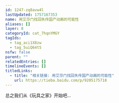 ```yaml
---
id: 1247-zq8avw4l
lastUpdated: 1757167353
name: 用艾莎门找回失传国产动画的可能性
aliases: []
layer: 8
categoryId: cat_7hqnYMGY
tagIds:
  - tag_aci1X8zw
  - tag_5uiQ64t5
nsfw: false
parent: ""
relatedEntries: []
timelineEvents: []
titledLinks:
  - title: "相关链接: 用艾莎门找回失传国产动画的可能性"
    url: https://tieba.baidu.com/p/9205175718
---
```


总之我们从《玩具之家》开始吧…